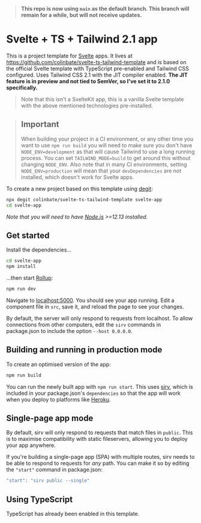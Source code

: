 > **This repo is now using `main` as the default branch. This branch will remain for a while, but will not receive updates.**

# Svelte + TS + Tailwind 2.1 app

This is a project template for [Svelte](https://svelte.dev) apps. It lives at https://github.com/colinbate/svelte-ts-tailwind-template and is based on the official Svelte template with TypeScript pre-enabled and Tailwind CSS configured. Uses Tailwind CSS 2.1 with the JIT compiler enabled. **The JIT feature is in preview and not tied to SemVer, so I've set it to 2.1.0 specifically.**

> Note that this isn't a SvelteKit app, this is a vanilla Svelte template with the above mentioned technologies pre-installed.

> ## Important
> When building your project in a CI environment, or any other time you want to use `npm run build` you will need to make sure you don't have `NODE_ENV=development` as that will cause Tailwind to use a long running process. You can set `TAILWIND_MODE=build` to get around this without changing `NODE_ENV`. Also note that in many CI environments, setting `NODE_ENV=production` will mean that your `devDependencies` are not installed, which doesn't work for Svelte apps.

To create a new project based on this template using [degit](https://github.com/Rich-Harris/degit):

```bash
npx degit colinbate/svelte-ts-tailwind-template svelte-app
cd svelte-app
```

*Note that you will need to have [Node.js](https://nodejs.org) >=12.13 installed.*

## Get started

Install the dependencies...

```bash
cd svelte-app
npm install
```

...then start [Rollup](https://rollupjs.org):

```bash
npm run dev
```

Navigate to [localhost:5000](http://localhost:5000). You should see your app running. Edit a component file in `src`, save it, and reload the page to see your changes.

By default, the server will only respond to requests from localhost. To allow connections from other computers, edit the `sirv` commands in package.json to include the option `--host 0.0.0.0`.


## Building and running in production mode

To create an optimised version of the app:

```bash
npm run build
```

You can run the newly built app with `npm run start`. This uses [sirv](https://github.com/lukeed/sirv), which is included in your package.json's `dependencies` so that the app will work when you deploy to platforms like [Heroku](https://heroku.com).


## Single-page app mode

By default, sirv will only respond to requests that match files in `public`. This is to maximise compatibility with static fileservers, allowing you to deploy your app anywhere.

If you're building a single-page app (SPA) with multiple routes, sirv needs to be able to respond to requests for *any* path. You can make it so by editing the `"start"` command in package.json:

```js
"start": "sirv public --single"
```

## Using TypeScript

TypeScript has already been enabled in this template.

